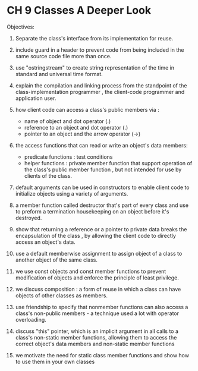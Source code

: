 # CH 9 Classes A Deeper Look

Objectives:

 1. Separate the class's interface from its implementation for reuse.

 2. include guard in a header to prevent code from being included in the same source code file more than once.

 3. use "ostringstream" to create string representation of the time in standard and universal time format.

 4. explain the compilation and linking process from the standpoint of the class-implementation programmer , the client-code programmer and application user.

 5. how client code can access a class's public members via :
    - name of object and dot operator (.)
    - reference to an object and dot operator (.)
    - pointer to an object and the arrow operator (->)

6. the access functions that can read or write an object's data members:
    - predicate functions : test conditions
    - helper functions : private member function that support operation of the class's public member function , but not intended for use by clients of the class.

7. default arguments can be used in constructors to enable client code to initialize objects using a variety of arguments.

8. a member function called destructor that's part of every class and use to preform a termination housekeeping on an object before it's destroyed.

9. show that returning a reference or a pointer to private data breaks the encapsulation of the class , by allowing the client code to directly access an object's data.

10. use a default memberwise assignment to assign object of a class to another object of the same class.

11. we use const objects and const member functions to prevent modification of objects and enforce the principle of least privilege.

12. we discuss composition : a form of reuse in which a class can have objects of other classes as members.

13. use friendship to specify that nonmember functions can also access a class's non-public members - a technique used a lot with operator overloading.

14. discuss "this" pointer, which is an implicit argument in all calls to a class's non-static member functions, allowing them to access the correct object's data members and non-static member functions

15. we motivate the need for static class member functions and show how to use them in your own classes

